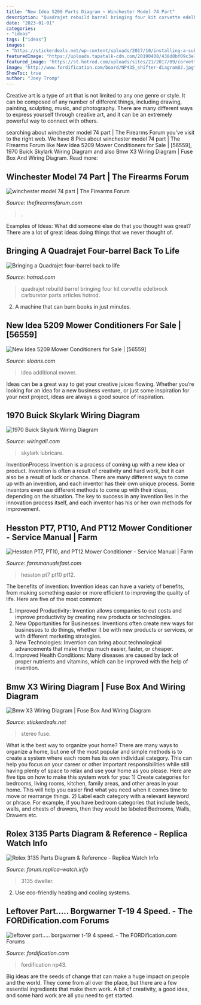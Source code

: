 ```yaml
---
title: "New Idea 5209 Parts Diagram ~ Winchester Model 74 Part"
description: "Quadrajet rebuild barrel bringing four kit corvette edelbrock carburetor parts articles hotrod"
date: "2023-01-01"
categories:
- "ideas"
tags: ["ideas"]
images:
- "https://stickerdeals.net/wp-content/uploads/2017/10/installing-a-sub-with-stock-bmw-stereo-system-with-bmw-x3-wiring-diagram-1024x576.jpg"
featuredImage: "https://uploads.tapatalk-cdn.com/20190408/438d8bf09c3e1b8666074dd73613e096.jpg"
featured_image: "https://st.hotrod.com/uploads/sites/21/2017/09/corvette-edelbrock-quadrajet-carb-rebuild-016.jpg?interpolation=lanczos-none&amp;fit=around|660:990"
image: "http://www.fordification.com/board/NP435_shifter-diagram02.jpg"
ShowToc: true
author: "Joey Tromp"
---
```



Creative art is a type of art that is not limited to any one genre or style. It can be composed of any number of different things, including drawing, painting, sculpting, music, and photography. There are many different ways to express yourself through creative art, and it can be an extremely powerful way to connect with others.

	

		
searching about winchester model 74 part | The Firearms Forum you've visit to the right web. We have 8 Pics about winchester model 74 part | The Firearms Forum like New Idea 5209 Mower Conditioners for Sale | [56559], 1970 Buick Skylark Wiring Diagram and also Bmw X3 Wiring Diagram | Fuse Box And Wiring Diagram. Read more:
		
    
## Winchester Model 74 Part | The Firearms Forum

<img loading=lazy src="https://www.thefirearmsforum.com/attachments/100_0652-jpg.65063/" onerror="this.onerror=null;this.src='https://tse2.mm.bing.net/th?id=OIP.jBZrrvCGVYUMH-6Jd3ihdQHaFk&amp;pid=15.1';" alt="winchester model 74 part | The Firearms Forum">

_Source: thefirearmsforum.com_

>. 

	

Examples of Ideas: What did someone else do that you thought was great?
There are a lot of great ideas doing things that we never thought of.

    
## Bringing A Quadrajet Four-barrel Back To Life

<img loading=lazy src="https://st.hotrod.com/uploads/sites/21/2017/09/corvette-edelbrock-quadrajet-carb-rebuild-016.jpg?interpolation=lanczos-none&amp;fit=around|660:990" onerror="this.onerror=null;this.src='https://tse2.mm.bing.net/th?id=OIP.lEiTGqmIHa-FtaUR7vP1sgHaE8&amp;pid=15.1';" alt="Bringing a Quadrajet four-barrel back to life">

_Source: hotrod.com_

>quadrajet rebuild barrel bringing four kit corvette edelbrock carburetor parts articles hotrod. 

	

2. A machine that can burn books in just minutes.

    
## New Idea 5209 Mower Conditioners For Sale | [56559]

<img loading=lazy src="http://www.machinefinder.com/images/machines/53/4662053/14271914_huge_25276.jpg" onerror="this.onerror=null;this.src='https://tse1.mm.bing.net/th?id=OIP.PJXzJE6WBO6urph2ImiacAEgDY&amp;pid=15.1';" alt="New Idea 5209 Mower Conditioners for Sale | [56559]">

_Source: sloans.com_

>idea additional mower. 

	

Ideas can be a great way to get your creative juices flowing. Whether you’re looking for an idea for a new business venture, or just some inspiration for your next project, ideas are always a good source of inspiration.

    
## 1970 Buick Skylark Wiring Diagram

<img loading=lazy src="https://wiringall.com/image/1970-buick-skylark-wiring-diagram-3.jpg" onerror="this.onerror=null;this.src='https://tse2.mm.bing.net/th?id=OIP.Br9CO5ekHZqC8Z1duM8IAQHaJ8&amp;pid=15.1';" alt="1970 Buick Skylark Wiring Diagram">

_Source: wiringall.com_

>skylark lubricare. 

	

InventionProcess
Invention is a process of coming up with a new idea or product. Invention is often a result of creativity and hard work, but it can also be a result of luck or chance. There are many different ways to come up with an invention, and each inventor has their own unique process. Some inventors even use different methods to come up with their ideas, depending on the situation. The key to success in any invention lies in the innovation process itself, and each inventor has his or her own methods for improvement.

    
## Hesston PT7, PT10, And PT12 Mower Conditioner - Service Manual | Farm

<img loading=lazy src="https://cdn.shopify.com/s/files/1/0257/4722/6675/products/8081408-01_800x.jpg?v=1581927825" onerror="this.onerror=null;this.src='https://tse3.mm.bing.net/th?id=OIP.QkI12g7leP4rJiNZajOGeQHaJl&amp;pid=15.1';" alt="Hesston PT7, PT10, and PT12 Mower Conditioner - Service Manual | Farm">

_Source: farmmanualsfast.com_

>hesston pt7 pt10 pt12. 

	

The benefits of invention:
Invention ideas can have a variety of benefits, from making something easier or more efficient to improving the quality of life. Here are five of the most common: 
1. Improved Productivity: Invention allows companies to cut costs and improve productivity by creating new products or technologies.
2. New Opportunities for Businesses: Inventions often create new ways for businesses to do things, whether it be with new products or services, or with different marketing strategies.
3. New Technologies: Invention can bring about technological advancements that make things much easier, faster, or cheaper.
4. Improved Health Conditions: Many diseases are caused by lack of proper nutrients and vitamins, which can be improved with the help of invention. 
    
## Bmw X3 Wiring Diagram | Fuse Box And Wiring Diagram

<img loading=lazy src="https://stickerdeals.net/wp-content/uploads/2017/10/installing-a-sub-with-stock-bmw-stereo-system-with-bmw-x3-wiring-diagram-1024x576.jpg" onerror="this.onerror=null;this.src='https://tse2.mm.bing.net/th?id=OIP.x6Z5X4NY-J8Ofn5iR2DPiwHaEK&amp;pid=15.1';" alt="Bmw X3 Wiring Diagram | Fuse Box And Wiring Diagram">

_Source: stickerdeals.net_

>stereo fuse. 

	

What is the best way to organize your home?
There are many ways to organize a home, but one of the most popular and simple methods is to create a system where each room has its own individual category. This can help you focus on your career or other important responsibilities while still having plenty of space to relax and use your home as you please. Here are five tips on how to make this system work for you: 1) Create categories for bedrooms, living rooms, kitchen, family areas, and other areas in your home. This will help you easier find what you need when it comes time to move or rearrange things. 2) Label each category with a relevant keyword or phrase. For example, if you have bedroom categories that include beds, walls, and chests of drawers, then they would be labeled Bedrooms, Walls, Drawers etc.

    
## Rolex 3135 Parts Diagram &amp; Reference - Replica Watch Info

<img loading=lazy src="https://uploads.tapatalk-cdn.com/20190408/438d8bf09c3e1b8666074dd73613e096.jpg" onerror="this.onerror=null;this.src='https://tse2.mm.bing.net/th?id=OIP.3NwbI1EJjj71qvTABB6oTQHaK2&amp;pid=15.1';" alt="Rolex 3135 Parts Diagram &amp; Reference - Replica Watch Info">

_Source: forum.replica-watch.info_

>3135 dweller. 

	

2. Use eco-friendly heating and cooling systems.

    
## Leftover Part..... Borgwarner T-19 4 Speed. - The FORDification.com Forums

<img loading=lazy src="http://www.fordification.com/board/NP435_shifter-diagram02.jpg" onerror="this.onerror=null;this.src='https://tse3.mm.bing.net/th?id=OIP.S5glpZsh1QVRYLP764ktOAHaLD&amp;pid=15.1';" alt="leftover part..... borgwarner t-19 4 speed. - The FORDification.com Forums">

_Source: fordification.com_

>fordification np43. 

	

Big ideas are the seeds of change that can make a huge impact on people and the world. They come from all over the place, but there are a few essential ingredients that make them work. A bit of creativity, a good idea, and some hard work are all you need to get started.

